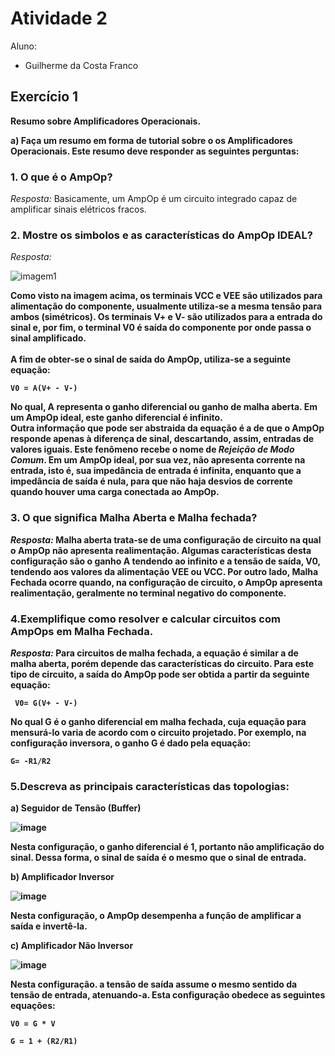 # Atividade 2
Aluno: 
* Guilherme da Costa Franco

## Exercício 1

<b>Resumo sobre Amplificadores Operacionais.</b><br>

<b>a) Faça um resumo em forma de tutorial sobre o os Amplificadores Operacionais. Este
resumo deve responder as seguintes perguntas:</b><br>


### <b>1. O que é o AmpOp?</b><br>
  *Resposta:* Basicamente, um AmpOp é um circuito integrado capaz de amplificar sinais elétricos fracos.</b><br>
  
### <b>2. Mostre os simbolos e as características do AmpOp IDEAL?</b><br>
  *Resposta:* 
  
  ![imagem1](https://user-images.githubusercontent.com/61738767/115885309-392e9a00-a426-11eb-87bb-e7fc54085abf.png)</b><b>
  
<b>Como visto na imagem acima, os terminais VCC e VEE são utilizados para alimentação do componente, usualmente utiliza-se a mesma tensão para ambos (simétricos). Os terminais V+ e V- são utilizados para a entrada do sinal e, por fim, o terminal V0 é saída do componente por onde passa o sinal amplificado.</b><br>  
<b>A fim de obter-se o sinal de saída do AmpOp, utiliza-se a seguinte equação:</b><br>
```
V0 = A(V+ - V-)
```
<b>No qual, **A** representa o **ganho diferencial** ou ganho de malha aberta. Em um AmpOp ideal, este ganho diferencial é infinito.</b><br>
<b>Outra informação que pode ser abstraida da equação é a de que o AmpOp responde apenas à diferença de sinal, descartando, assim, entradas de valores iguais. Este fenômeno recebe o nome de *Rejeição de Modo Comum*. Em um AmpOp ideal, por sua vez, não apresenta corrente na entrada, isto é, sua impedância de entrada é infinita, enquanto que a impedância de saída é nula, para que não haja desvios de corrente quando houver uma carga conectada ao AmpOp.</b><br>

### <b>3. O que significa **Malha Aberta** e **Malha fechada**?</b><br>
  *Resposta:* Malha aberta trata-se de uma configuração de circuito na qual o AmpOp não apresenta realimentação. Algumas características desta configuração são o ganho **A** tendendo ao infinito e a tensão de saída, V0, tendendo aos valores da alimentação VEE ou VCC. Por outro lado, Malha Fechada ocorre quando, na configuração de circuito, o AmpOp apresenta realimentação, geralmente no terminal negativo do componente.</b><br>

### <b>4.Exemplifique como resolver e calcular circuitos com AmpOps em Malha Fechada.</b><br>
<b>*Resposta:* Para circuitos de malha fechada, a equação é similar a de malha aberta, porém depende das características do circuito. Para este tipo de circuito, a saída do AmpOp pode ser obtida a partir da seguinte equação:
```
 V0= G(V+ - V-)
``` 
 <b>No qual G é o ganho diferencial em malha fechada, cuja equação para mensurá-lo varia de acordo com o circuito projetado. Por exemplo, na configuração inversora, o ganho G é dado pela equação:
  ```
  G= -R1/R2
  ```
  ### <b>5.Descreva as principais características das topologias:</b><b>
  <b> a) **Seguidor de Tensão (Buffer)**</b><b>
  
  ![image](https://user-images.githubusercontent.com/61738767/115919005-a22a0800-a44e-11eb-9814-7039a5355704.png)

<b> Nesta configuração, o ganho diferencial é 1, portanto não amplificação do sinal. Dessa forma, o sinal de saída é o mesmo que o sinal de entrada.
   
  <b> b) **Amplificador Inversor**</b><b>
 
 ![image](https://user-images.githubusercontent.com/61738767/115918148-896d2280-a44d-11eb-9a90-09c9408cea89.png)</b><b>
 
 <b> Nesta configuração, o AmpOp desempenha a função de amplificar a saída e invertê-la. </b><b>
 
 <b> c) **Amplificador Não Inversor**

![image](https://user-images.githubusercontent.com/61738767/115919729-9b4fc500-a44f-11eb-8177-618573b68d33.png)</b><b>
 
 <b> Nesta configuração. a tensão de saída assume o mesmo sentido da tensão de entrada, atenuando-a. Esta configuração obedece as seguintes equações:

```
V0 = G * V
```
```
G = 1 + (R2/R1)



